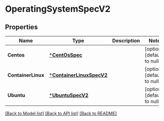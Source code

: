 # OperatingSystemSpecV2

## Properties
Name | Type | Description | Notes
------------ | ------------- | ------------- | -------------
**Centos** | [***CentOsSpec**](CentOSSpec.md) |  | [optional] [default to null]
**ContainerLinux** | [***ContainerLinuxSpecV2**](ContainerLinuxSpecV2.md) |  | [optional] [default to null]
**Ubuntu** | [***UbuntuSpecV2**](UbuntuSpecV2.md) |  | [optional] [default to null]

[[Back to Model list]](../README.md#documentation-for-models) [[Back to API list]](../README.md#documentation-for-api-endpoints) [[Back to README]](../README.md)


